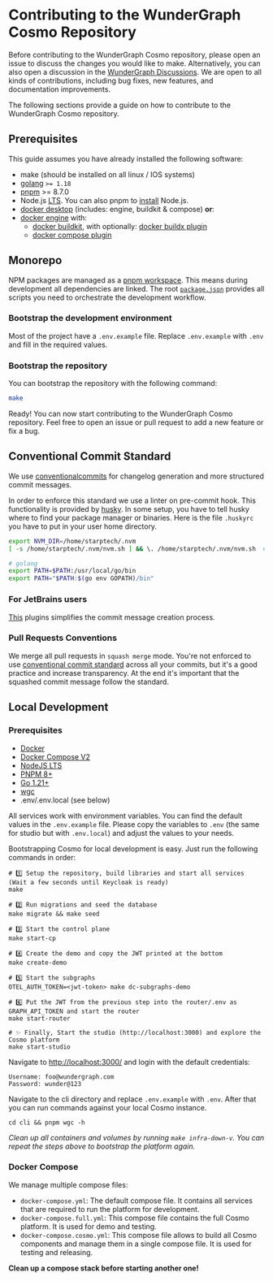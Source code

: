# Contributing to the WunderGraph Cosmo Repository

Before contributing to the WunderGraph Cosmo repository, please open an issue to discuss the changes you would like to make. Alternatively, you can also open a discussion in the [WunderGraph Discussions](https://github.com/wundergraph/cosmo/discussions).
We are open to all kinds of contributions, including bug fixes, new features, and documentation improvements.

The following sections provide a guide on how to contribute to the WunderGraph Cosmo repository.

## Prerequisites

This guide assumes you have already installed the following software:

- make (should be installed on all linux / IOS systems)
- [golang](https://go.dev/dl/) `>= 1.18`
- [pnpm](https://pnpm.io/installation) >= 8.7.0
- Node.js [LTS](https://nodejs.org/en/about/releases/). You can also pnpm to [install](https://pnpm.io/cli/env) Node.js.
- [docker desktop](https://docs.docker.com/desktop/) (includes: engine, buildkit & compose) **or**:
- [docker engine](https://docs.docker.com/engine/) with:
    - [docker buildkit](https://docs.docker.com/build/buildkit/), with optionally: [docker buildx plugin](https://docs.docker.com/build/install-buildx/)
    - [docker compose plugin](https://docs.docker.com/compose/install/#scenario-two-install-the-compose-plugin)

## Monorepo

NPM packages are managed as a [pnpm workspace](https://pnpm.io/workspaces). This means during development all dependencies are linked.
The root [`package.json`](package.json) provides all scripts you need to orchestrate the development workflow.

### Bootstrap the development environment

Most of the project have a `.env.example` file. Replace `.env.example` with `.env` and fill in the required values.

### Bootstrap the repository

You can bootstrap the repository with the following command:

```bash
make
```

Ready! You can now start contributing to the WunderGraph Cosmo repository. Feel free to open an issue or pull request to add a new feature or fix a bug.

## Conventional Commit Standard

We use [conventionalcommits](https://www.conventionalcommits.org/en/v1.0.0-beta.2/#why-use-conventional-commits) for changelog generation and more structured commit messages.

In order to enforce this standard we use a linter on pre-commit hook. This functionality is provided by [husky](https://typicode.github.io/husky/#/).
In some setup, you have to tell husky where to find your package manager or binaries. Here is the file `.huskyrc` you have to put in your user home directory.

```bash
export NVM_DIR=/home/starptech/.nvm
[ -s /home/starptech/.nvm/nvm.sh ] && \. /home/starptech/.nvm/nvm.sh  # This loads nvm

# golang
export PATH=$PATH:/usr/local/go/bin
export PATH="$PATH:$(go env GOPATH)/bin"
```

### For JetBrains users

[This](https://plugins.jetbrains.com/plugin/13389-conventional-commit) plugins simplifies the commit message creation process.

### Pull Requests Conventions

We merge all pull requests in `squash merge` mode. You're not enforced to use [conventional commit standard](https://www.conventionalcommits.org/en/v1.0.0-beta.2/#why-use-conventional-commits) across all your commits, but it's a good practice and increase transparency. At the end it's important that the squashed commit message follow the standard.

## Local Development

### Prerequisites

- [Docker](https://docs.docker.com/get-docker/)
- [Docker Compose V2](https://docs.docker.com/compose/install/)
- [NodeJS LTS](https://nodejs.org/en/download/)
- [PNPM 8+](https://pnpm.io/installation)
- [Go 1.21+](https://golang.org/doc/install)
- [wgc](https://www.npmjs.com/package/wgc)
- .env/.env.local (see below)

All services work with environment variables. You can find the default values in the `.env.example` file.
Please copy the variables to `.env` (the same for studio but with `.env.local`) and adjust the values to your needs.

Bootstrapping Cosmo for local development is easy. Just run the following commands in order:

```shell
# 1️⃣ Setup the repository, build libraries and start all services (Wait a few seconds until Keycloak is ready)
make

# 2️⃣ Run migrations and seed the database
make migrate && make seed

# 3️⃣ Start the control plane
make start-cp

# 4️⃣ Create the demo and copy the JWT printed at the bottom
make create-demo

# 5️⃣ Start the subgraphs
OTEL_AUTH_TOKEN=<jwt-token> make dc-subgraphs-demo

# 6️⃣ Put the JWT from the previous step into the router/.env as GRAPH_API_TOKEN and start the router
make start-router

# ✨ Finally, Start the studio (http://localhost:3000) and explore the Cosmo platform
make start-studio
```

Navigate to [http://localhost:3000/](http://localhost:3000/) and login with the default credentials:

```
Username: foo@wundergraph.com
Password: wunder@123
```

Navigate to the cli directory and replace `.env.example` with `.env`. After that you can run commands against your local Cosmo instance.

```shell
cd cli && pnpm wgc -h
```

_Clean up all containers and volumes by running `make infra-down-v`. You can repeat the steps above to bootstrap the platform again._

### Docker Compose

We manage multiple compose files:

- `docker-compose.yml`: The default compose file. It contains all services that are required to run the platform for development.
- `docker-compose.full.yml`: This compose file contains the full Cosmo platform. It is used for demo and testing.
- `docker-compose.cosmo.yml`: This compose file allows to build all Cosmo components and manage them in a single compose file. It is used for testing and releasing.

**Clean up a compose stack before starting another one!**